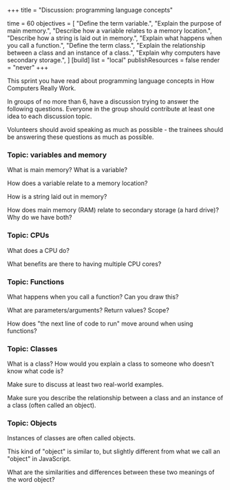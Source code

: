 +++
title = "Discussion: programming language concepts"

time = 60
objectives = [
  "Define the term variable.",
  "Explain the purpose of main memory.",
  "Describe how a variable relates to a memory location.",
  "Describe how a string is laid out in memory.",
  "Explain what happens when you call a function.",
  "Define the term class.",
  "Explain the relationship between a class and an instance of a class.",
  "Explain why computers have secondary storage.",
]
[build]
  list = "local"
  publishResources = false
  render = "never"
+++

This sprint you have read about programming language concepts in How Computers Really Work.

In groups of no more than 6, have a discussion trying to answer the following questions. Everyone in the group should contribute at least one idea to each discussion topic.

Volunteers should avoid speaking as much as possible - the trainees should be answering these questions as much as possible.

### Topic: variables and memory

What is main memory? What is a variable?

How does a variable relate to a memory location?

How is a string laid out in memory?

How does main memory (RAM) relate to secondary storage (a hard drive)? Why do we have both?

### Topic: CPUs

What does a CPU do?

What benefits are there to having multiple CPU cores?

### Topic: Functions

What happens when you call a function? Can you draw this?

What are parameters/arguments? Return values? Scope?

How does "the next line of code to run" move around when using functions?

### Topic: Classes

What is a class? How would you explain a class to someone who doesn't know what code is?

Make sure to discuss at least two real-world examples.

Make sure you describe the relationship between a class and an instance of a class (often called an object).

### Topic: Objects

Instances of classes are often called objects.

This kind of "object" is similar to, but slightly different from what we call an "object" in JavaScript.

What are the similarities and differences between these two meanings of the word object?
